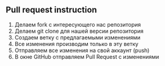 ## Pull request instruction

1. Делаем fork  с интересующего нас репозитория
2. Делаем git clone для нашей версии репозитория
3. Создаем ветку с предлагаемыми изменениями
4. Все изменения  производим только в эту ветку
5. Отправляем все изменения на свой аккаунт (push)
6. В окне GitHub отправляем Pull Request c изменениями
